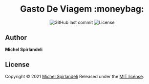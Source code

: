 <h1 align="center"> Gasto De Viagem :moneybag: </h1> 

<p align="center">
<a>
<img  alt="GitHub last commit"  src="https://img.shields.io/github/last-commit/michelspirlandeli/gasto-de-viagem">
</a>
<a>
<img  alt="License"  src="https://img.shields.io/badge/license-MIT-brightgreen">
</a>
</p>

## Author

**Michel Spirlandeli**



## License

Copyright © 2021 [Michel Spirlandeli](https://github.com/michelspirlandeli)
Released under the [MIT license](https://github.com/michelspirlandeli/gasto-de-viagem/blob/main/LICENSE).

